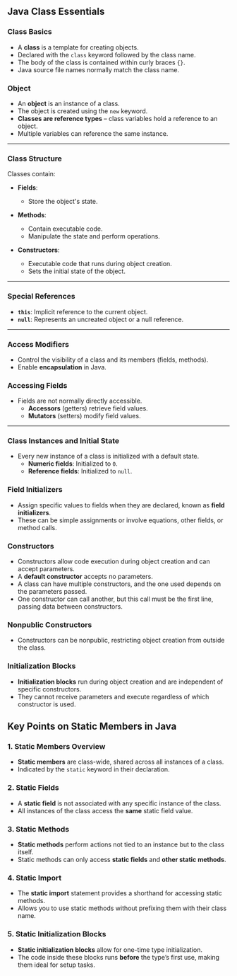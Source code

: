 ## Java Class Essentials

### Class Basics
- A **class** is a template for creating objects.
- Declared with the `class` keyword followed by the class name.
- The body of the class is contained within curly braces `{}`.
- Java source file names normally match the class name.

### Object
- An **object** is an instance of a class.
- The object is created using the `new` keyword.
- **Classes are reference types** – class variables hold a reference to an object.
- Multiple variables can reference the same instance.

---

### Class Structure
Classes contain:

- **Fields**: 
  - Store the object's state.
  
- **Methods**:
  - Contain executable code.
  - Manipulate the state and perform operations.
  
- **Constructors**:
  - Executable code that runs during object creation.
  - Sets the initial state of the object.

---

### Special References
- **`this`**: Implicit reference to the current object.
- **`null`**: Represents an uncreated object or a null reference.

---

### Access Modifiers
- Control the visibility of a class and its members (fields, methods).
- Enable **encapsulation** in Java.

### Accessing Fields
- Fields are not normally directly accessible.
  - **Accessors** (getters) retrieve field values.
  - **Mutators** (setters) modify field values.

---

### Class Instances and Initial State
- Every new instance of a class is initialized with a default state.
  - **Numeric fields**: Initialized to `0`.
  - **Reference fields**: Initialized to `null`.

### Field Initializers
- Assign specific values to fields when they are declared, known as **field initializers**.
- These can be simple assignments or involve equations, other fields, or method calls.

### Constructors
- Constructors allow code execution during object creation and can accept parameters.
- A **default constructor** accepts no parameters.
- A class can have multiple constructors, and the one used depends on the parameters passed.
- One constructor can call another, but this call must be the first line, passing data between constructors.

### Nonpublic Constructors
- Constructors can be nonpublic, restricting object creation from outside the class.

### Initialization Blocks
- **Initialization blocks** run during object creation and are independent of specific constructors.
- They cannot receive parameters and execute regardless of which constructor is used.


## Key Points on Static Members in Java

### 1. Static Members Overview
- **Static members** are class-wide, shared across all instances of a class.
- Indicated by the `static` keyword in their declaration.

### 2. Static Fields
- A **static field** is not associated with any specific instance of the class.
- All instances of the class access the **same** static field value.

### 3. Static Methods
- **Static methods** perform actions not tied to an instance but to the class itself.
- Static methods can only access **static fields** and **other static methods**.

### 4. Static Import
- The **static import** statement provides a shorthand for accessing static methods.
- Allows you to use static methods without prefixing them with their class name.

### 5. Static Initialization Blocks
- **Static initialization blocks** allow for one-time type initialization.
- The code inside these blocks runs **before** the type’s first use, making them ideal for setup tasks.


